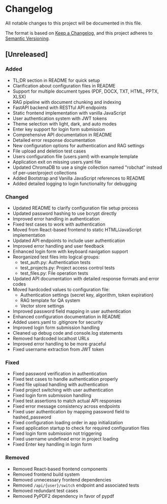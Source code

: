 # Changelog

All notable changes to this project will be documented in this file.

The format is based on [Keep a Changelog](https://keepachangelog.com/en/1.0.0/),
and this project adheres to [Semantic Versioning](https://semver.org/spec/v2.0.0.html).

## [Unreleased]

### Added
- TL;DR section in README for quick setup
- Clarification about configuration files in README
- Support for multiple document types (PDF, DOCX, TXT, HTML, PPTX, XLSX)
- RAG pipeline with document chunking and indexing
- FastAPI backend with RESTful API endpoints
- Static frontend implementation with vanilla JavaScript
- User authentication system with JWT tokens
- Theme selection with light, dark, and auto modes
- Enter key support for login form submission
- Comprehensive API documentation in README
- Detailed error response documentation
- New configuration options for authentication and RAG settings
- File upload and deletion test cases
- Users configuration file (users.yaml) with example template
- Application exit on missing users.yaml file
- Updated ChromaDB to use a single collection named "robchat" instead of per-user/project collections
- Added Bootstrap and Vanilla JavaScript references to README
- Added detailed logging to login functionality for debugging

### Changed
- Updated README to clarify configuration file setup process
- Updated password hashing to use bcrypt directly
- Improved error handling in authentication
- Fixed test cases to work with authentication
- Moved from React-based frontend to static HTML/JavaScript implementation
- Updated API endpoints to include user authentication
- Improved error handling and user feedback
- Enhanced login form with keyboard navigation support
- Reorganized test files into logical groups:
  - test_auth.py: Authentication tests
  - test_projects.py: Project access control tests
  - test_files.py: File operation tests
- Updated API documentation with detailed response formats and error codes
- Moved hardcoded values to configuration file:
  - Authentication settings (secret key, algorithm, token expiration)
  - RAG template for QA system
  - Vector store settings
- Improved password field mapping in user authentication
- Enhanced configuration documentation in README
- Added users.yaml to .gitignore for security
- Improved login form submission handling
- Cleaned up debug code and console.log statements
- Removed hardcoded localhost URLs
- Improved error handling to be more graceful
- Fixed username extraction from JWT token

### Fixed
- Fixed password verification in authentication
- Fixed test cases to handle authentication properly
- Fixed file upload handling with authentication
- Fixed project switching with user authentication
- Fixed login form submission handling
- Fixed test assertions to match actual API responses
- Fixed error message consistency across endpoints
- Fixed user authentication by mapping password field to hashed_password
- Fixed configuration loading order in app initialization
- Fixed application startup to check for required configuration files
- Fixed login form submission not triggering
- Fixed username undefined error in project loading
- Fixed Enter key handling in login form

### Removed
- Removed React-based frontend components
- Removed frontend build system
- Removed unnecessary frontend dependencies
- Removed `/api/{user}/switch` endpoint and associated tests
- Removed redundant test cases
- Removed PyPDF2 dependency in favor of pypdf 